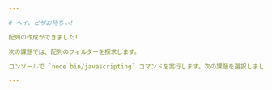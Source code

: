 ```yaml
---

# ヘイ、ピザお待ちぃ!

配列の作成ができました!

次の課題では、配列のフィルターを探求します。

コンソールで `node bin/javascripting` コマンドを実行します。次の課題を選択しましょう。

---
```

